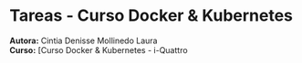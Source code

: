 # Tareas - Curso Docker & Kubernetes

**Autora:** Cintia Denisse Mollinedo Laura  
**Curso:** [Curso Docker & Kubernetes - i-Quattro
